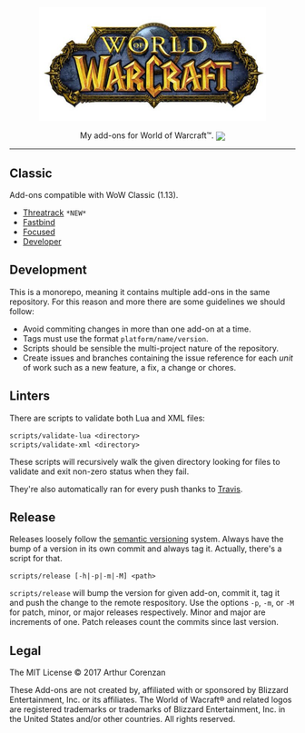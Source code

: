 <p align="center"><img src="wow.jpg" width="400"></p>
<p align="center">My add-ons for World of Warcraft™. <a href="https://travis-ci.org/haggen/wow"><img src="https://travis-ci.org/haggen/wow.svg?branch=master" valign="middle"></a></p>

---

## Classic

Add-ons compatible with WoW Classic (1.13).

- [Threatrack](/classic/Threatrack) `*NEW*`
- [Fastbind](/classic/Fastbind)
- [Focused](/classic/Focused)
- [Developer](/classic/Developer)

## Development

This is a monorepo, meaning it contains multiple add-ons in the same repository. For this reason and more there are some guidelines we should follow:

- Avoid commiting changes in more than one add-on at a time.
- Tags must use the format `platform/name/version`.
- Scripts should be sensible the multi-project nature of the repository.
- Create issues and branches containing the issue reference for each _unit_ of work such as a new feature, a fix, a change or chores.

## Linters

There are scripts to validate both Lua and XML files:

```shell
scripts/validate-lua <directory>
scripts/validate-xml <directory>
```

These scripts will recursively walk the given directory looking for files to validate and exit non-zero status when they fail.

They're also automatically ran for every push thanks to [Travis](https://travis-ci.org).

## Release

Releases loosely follow the [semantic versioning](https://semver.org/) system. Always have the bump of a version in its own commit and always tag it. Actually, there's a script for that.

```shell
scripts/release [-h|-p|-m|-M] <path>
```

`scripts/release` will bump the version for given add-on, commit it, tag it and push the change to the remote respository. Use the options `-p`, `-m`, or `-M` for patch, minor, or major releases respectively. Minor and major are increments of one. Patch releases count the commits since last version.

## Legal

The MIT License © 2017 Arthur Corenzan

These Add-ons are not created by, affiliated with or sponsored by Blizzard Entertainment, Inc. or its affiliates. The World of Wacraft® and related logos are registered trademarks or trademarks of Blizzard Entertainment, Inc. in the United States and/or other countries. All rights reserved.
